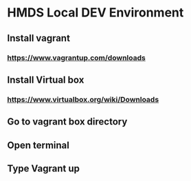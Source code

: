 # HMDS Local DEV Environment

## Install vagrant
### https://www.vagrantup.com/downloads

## Install Virtual box
### https://www.virtualbox.org/wiki/Downloads

## Go to vagrant box directory
## Open terminal
## Type Vagrant up
